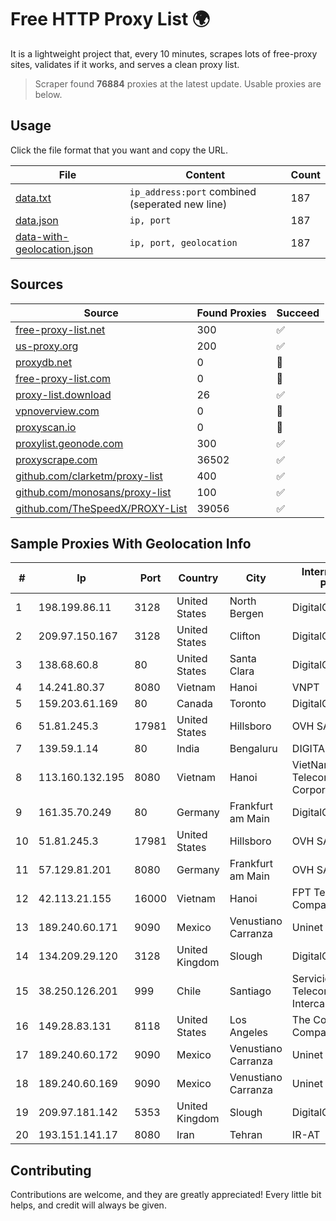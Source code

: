 
# Free HTTP Proxy List 🌍

It is a lightweight project that, every 10 minutes, scrapes lots of free-proxy sites, validates if it works, and serves a clean proxy list.


> Scraper found **76884** proxies at the latest update. Usable proxies are below.

## Usage

Click the file format that you want and copy the URL.


|File|Content|Count|
|----|-------|-----|
|[data.txt](https://raw.githubusercontent.com/themiralay/Proxy-List-World/master/data.txt)|`ip_address:port` combined (seperated new line)|187|
|[data.json](https://raw.githubusercontent.com/themiralay/Proxy-List-World/master/data.json)|`ip, port`|187|
|[data-with-geolocation.json](https://raw.githubusercontent.com/themiralay/Proxy-List-World/master/data-with-geolocation.json)|`ip, port, geolocation`|187|

## Sources

|Source|Found Proxies|Succeed|
|------|-------------|-------|
|[free-proxy-list.net](https://free-proxy-list.net)|300|✅|
|[us-proxy.org](https://www.us-proxy.org)|200|✅|
|[proxydb.net](http://proxydb.net)|0|🚫|
|[free-proxy-list.com](https://free-proxy-list.com/?page=&port=&type%5B%5D=http&type%5B%5D=https&up_time=0&search=Search)|0|🚫|
|[proxy-list.download](https://www.proxy-list.download/HTTP)|26|✅|
|[vpnoverview.com](https://vpnoverview.com/privacy/anonymous-browsing/free-proxy-servers)|0|🚫|
|[proxyscan.io](https://www.proxyscan.io)|0|🚫|
|[proxylist.geonode.com](https://proxylist.geonode.com/api/proxy-list?limit=300&page=1&sort_by=lastChecked&sort_type=desc&protocols=http,https)|300|✅|
|[proxyscrape.com](https://api.proxyscrape.com/v2/?request=displayproxies&protocol=http&timeout=10000&country=all&ssl=all&anonymity=all)|36502|✅|
|[github.com/clarketm/proxy-list](https://raw.githubusercontent.com/clarketm/proxy-list/master/proxy-list-raw.txt)|400|✅|
|[github.com/monosans/proxy-list](https://raw.githubusercontent.com/monosans/proxy-list/main/proxies/http.txt)|100|✅|
|[github.com/TheSpeedX/PROXY-List](https://raw.githubusercontent.com/TheSpeedX/PROXY-List/master/http.txt)|39056|✅|


## Sample Proxies With Geolocation Info

|#|Ip|Port|Country|City|Internet Service Provider|
|-|--|----|-------|----|-------------------------|
|1|198.199.86.11|3128|United States|North Bergen|DigitalOcean, LLC|
|2|209.97.150.167|3128|United States|Clifton|DigitalOcean, LLC|
|3|138.68.60.8|80|United States|Santa Clara|DigitalOcean, LLC|
|4|14.241.80.37|8080|Vietnam|Hanoi|VNPT|
|5|159.203.61.169|80|Canada|Toronto|DigitalOcean, LLC|
|6|51.81.245.3|17981|United States|Hillsboro|OVH SAS|
|7|139.59.1.14|80|India|Bengaluru|DIGITALOCEAN|
|8|113.160.132.195|8080|Vietnam|Hanoi|VietNam Post and Telecom Corporation|
|9|161.35.70.249|80|Germany|Frankfurt am Main|DigitalOcean, LLC|
|10|51.81.245.3|17981|United States|Hillsboro|OVH SAS|
|11|57.129.81.201|8080|Germany|Frankfurt am Main|OVH SAS|
|12|42.113.21.155|16000|Vietnam|Hanoi|FPT Telecom Company|
|13|189.240.60.171|9090|Mexico|Venustiano Carranza|Uninet S.A. de C.V.|
|14|134.209.29.120|3128|United Kingdom|Slough|DigitalOcean, LLC|
|15|38.250.126.201|999|Chile|Santiago|Servicios De Telecomunicaciones Intercable Ltda.|
|16|149.28.83.131|8118|United States|Los Angeles|The Constant Company|
|17|189.240.60.172|9090|Mexico|Venustiano Carranza|Uninet S.A. de C.V.|
|18|189.240.60.169|9090|Mexico|Venustiano Carranza|Uninet S.A. de C.V.|
|19|209.97.181.142|5353|United Kingdom|Slough|DigitalOcean, LLC|
|20|193.151.141.17|8080|Iran|Tehran|IR-AT|



## Contributing

Contributions are welcome, and they are greatly appreciated! Every
little bit helps, and credit will always be given.

